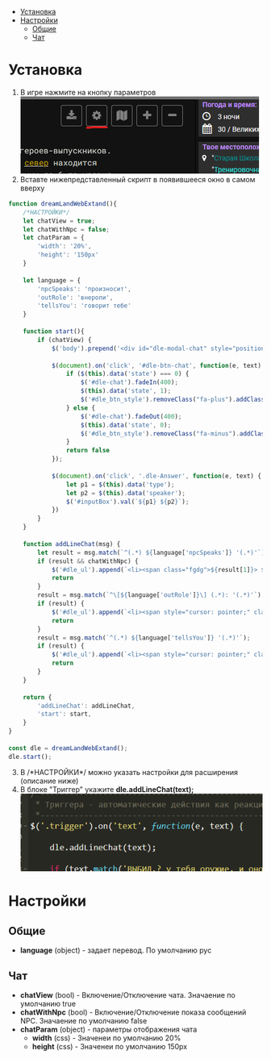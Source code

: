 - [Установка](#Установка)
- [Настройки](#Настройки)
    - [Общие](#Общие)
    - [Чат](#Чат)

# Установка
1. В игре нажмите на кнопку параметров
![btn-settings](img/settings-button.png)
2. Вставте нижепредставленный скрипт в появившееся окно в самом вверху
```js
function dreamLandWebExtand(){
    /*НАСТРОЙКИ*/
    let chatView = true;
    let chatWithNpc = false;
    let chatParam = {
        'width': '20%',
        'height': '150px'
    }

    let language = {
        'npcSpeaks': 'произносит',
        'outRole': 'внероли',
        'tellsYou': 'говорит тебе'
    }

    function start(){
        if (chatView) {
            $('body').prepend('<div id="dle-modal-chat" style="position: absolute;top: 1px;right: 1px;z-index: 999;width: ' + chatParam['width'] + ';"> <button data-state="1" aria-hidden="true" class="btn btn-sm btn-outline-primary" style="position: absolute; top: 0px; right: 0px;" id="dle-btn-chat">  <i class="fa fa-minus" id="dle_btn_style"></i>  </button> <div id="dle-chat" style="background-color: #353535; border-radius: 0px 0px 0px 15px; height: ' + chatParam['height'] + '; overflow-y: scroll;"> <ul style="list-style-type:  none; margin-left: -25px" id="dle_ul"></ul> </div></div>')

            $(document).on('click', '#dle-btn-chat', function(e, text) {
                if ($(this).data('state') === 0) {
                    $('#dle-chat').fadeIn(400);         
                    $(this).data('state', 1);
                    $('#dle_btn_style').removeClass("fa-plus").addClass('fa-minus');
                } else {
                    $('#dle-chat').fadeOut(400);
                    $(this).data('state', 0);
                    $('#dle_btn_style').removeClass("fa-minus").addClass('fa-plus');
                }
                return false
            });

            $(document).on('click', '.dle-Answer', function(e, text) {
                let p1 = $(this).data('type');
                let p2 = $(this).data('speaker');
                $('#inputBox').val(`${p1} ${p2}`);
            })
        }
    }

    function addLineChat(msg) {
        let result = msg.match(`^(.*) ${language['npcSpeaks']} '(.*)'`);
        if (result && chatWithNpc) {
            $('#dle_ul').append(`<li><span class="fgdg">${result[1]}> ${result[2]}</span></li>`)
            return
        }
        result = msg.match(`^\[${language['outRole']}\] (.*): '(.*)'`);
        if (result) {
            $('#dle_ul').append(`<li><span style="cursor: pointer;" class="fgbr dle-Answer" data-speaker="" data-type="${language['outRole']}">${result[1]}> ${result[2]}</span></li>`)
            return
        }
        result = msg.match(`^(.*) ${language['tellsYou']} '(.*)'`);
        if (result) {
            $('#dle_ul').append(`<li><span style="cursor: pointer;" class="fgbc dle-Answer" data-type="${language['outRole']}" data-speaker="${result[1]}">${result[1]}> ${result[2]}</span></li>`)
            return
        }
    }

    return {
        'addLineChat': addLineChat,
        'start': start,
    }
}

const dle = dreamLandWebExtand();
dle.start();
```
3. В /\*НАСТРОЙКИ\*/ можно указать настройки для расширения (описание ниже)
4. В блоке "Триггер" укажите **dle.addLineChat(text);**
![btn-settings](img/chat_addline.png)

# Настройки
## Общие
- **language** (object) - задает перевод. По умолчанию рус

## Чат
- **chatView** (bool) - Включение/Отключение чата. Значаение по умолчанию true
- **chatWithNpc** (bool) - Включение/Отключение показа сообщений NPC. Значаение по умолчанию false
- **chatParam** (object) - параметры отображения чата
    - **width** (css) - Значенеи по умолчанию 20%
    - **height** (css) - Значенеи по умолчанию 150px
